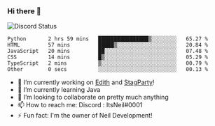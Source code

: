 ### Hi there 👋

![Discord Status](https://discord.c99.nl/widget/theme-1/702385226407608341.png)

<!--START_SECTION:waka-->

```text
Python       2 hrs 59 mins   ████████████████▒░░░░░░░░   65.27 %
HTML         57 mins         █████▒░░░░░░░░░░░░░░░░░░░   20.84 %
JavaScript   20 mins         ██░░░░░░░░░░░░░░░░░░░░░░░   07.48 %
CSS          14 mins         █▒░░░░░░░░░░░░░░░░░░░░░░░   05.29 %
TypeScript   2 mins          ▒░░░░░░░░░░░░░░░░░░░░░░░░   00.79 %
Other        0 secs          ░░░░░░░░░░░░░░░░░░░░░░░░░   00.13 %
```

<!--END_SECTION:waka-->
- 🔭 I’m currently working on [Edith](https://github.com/NeilDevelopment/Edith) and [StagParty](https://github.com/StagParty)!
- 🌱 I’m currently learning Java
- 👯 I’m looking to collaborate on pretty much anything
- 📫 How to reach me: Discord : ItsNeil#0001
- ⚡ Fun fact: I'm the owner of Neil Development!
